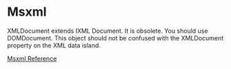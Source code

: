 # Msxml

XMLDocument extends IXML Document.  It is obsolete.  You should use
DOMDocument.  This object should not be confused with the XMLDocument property
on the XML data island.

[Msxml Reference](https://ruby-doc.org/stdlib-2.5.0/libdoc/win32ole/rdoc/Msxml.html)